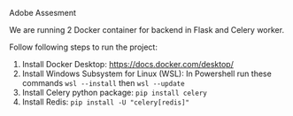 Adobe Assesment

We are running 2 Docker container for backend in Flask and Celery worker.

Follow following steps to run the project:
1. Install Docker Desktop: https://docs.docker.com/desktop/
2. Install Windows Subsystem for Linux (WSL): In Powershell run these commands `wsl --install` then `wsl --update`
3. Install Celery python package: `pip install celery`
4. Install Redis: `pip install -U "celery[redis]"`



